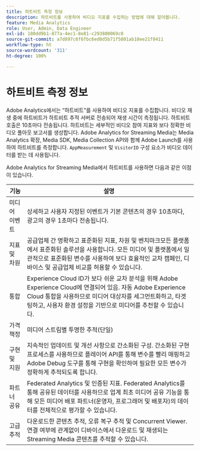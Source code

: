 ```yaml
---
title: 하트비트 측정 정보
description: 하트비트를 사용하여 비디오 지표를 수집하는 방법에 대해 알아봅니다.
feature: Media Analytics
role: User, Admin, Data Engineer
exl-id: 180dd9b1-877a-4ec1-8e81-c293800069c0
source-git-commit: a7d897c6f6fbc6ed0d5b71f5801ab18ee21f0411
workflow-type: ht
source-wordcount: '311'
ht-degree: 100%

---
```


# 하트비트 측정 정보

Adobe Analytics에서는 “하트비트”를 사용하여 비디오 지표를 수집합니다. 비디오 재생 중에 하트비트가 하트비트 추적 서버로 전송되어 재생 시간이 측정됩니다. 하트비트 호출은 10초마다 전송됩니다. 하트비트는 세부적인 비디오 참여 지표와 보다 정확한 비디오 폴아웃 보고서를 생성합니다. Adobe Analytics for Streaming Media는 Media Analytics 확장, Media SDK, Media Collection API와 함께 Adobe Launch를 사용하여 하트비트를 측정합니다. `AppMeasurement` 및 `VisitorID` 구성 요소가 비디오 데이터를 받는 데 사용됩니다.

Adobe Analytics for Streaming Media에서 하트비트를 사용하면 다음과 같은 이점이 있습니다.

| 기능 | 설명 |
|---|---|
| 미디어 이벤트 | 상세하고 사용자 지정된 이벤트가 기본 콘텐츠의 경우 10초마다, 광고의 경우 1초마다 전송됩니다. |
| 지표 및 차원 | 공급업체 간 명확하고 표준화된 지표, 차원 및 벤치마크모든 플랫폼에서 표준화된 솔루션을 사용합니다. 모든 미디어 및 플랫폼에서 일관적으로 표준화된 변수를 사용하여 보다 효율적인 교차 캠페인, 디바이스 및 공급업체 비교를 허용할 수 있습니다. |
| 통합 | Experience Cloud ID가 보다 쉬운 교차 분석을 위해 Adobe Experience Cloud에 연결되어 있음. 자동 Adobe Experience Cloud 통합을 사용하므로 미디어 대상자를 세그먼트화하고, 타겟팅하고, 사용자 환경 설정을 기반으로 미디어를 추천할 수 있습니다. |
| 가격 책정 | 미디어 스트림별 투명한 추적(단일) |
| 구현 및 지원 | 지속적인 업데이트 및 개선 사항으로 간소화된 구성. 간소화된 구현 프로세스를 사용하므로 플레이어 API를 통해 변수를 빨리 매핑하고 Adobe Debug 도구를 통해 구현을 확인하여 필요한 모든 변수가 정확하게 추적되도록 합니다. |
| 파트너 공유 | Federated Analytics 및 인증된 지표. Federated Analytics를 통해 공유된 데이터를 사용하므로 업계 최초 미디어 공유 기능을 통해 모든 미디어 배포 파트너(운영자, 프로그래머 및 배포자)의 데이터를 전체적으로 평가할 수 있습니다. |
| 고급 추적 | 다운로드한 콘텐츠 추적, 오류 복구 추적 및 Concurrent Viewer. 연결 여부에 관계없이 디바이스에서 다운로드 및 재생되는 Streaming Media 콘텐츠를 추적할 수 있습니다. |

